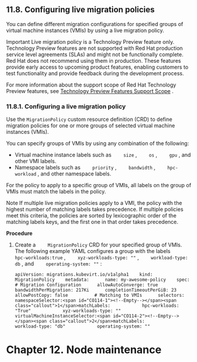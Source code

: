 ## 11.8. Configuring live migration policies




You can define different migration configurations for specified groups of virtual machine instances (VMIs) by using a live migration policy.

Important
Live migration policy is a Technology Preview feature only. Technology Preview features are not supported with Red Hat production service level agreements (SLAs) and might not be functionally complete. Red Hat does not recommend using them in production. These features provide early access to upcoming product features, enabling customers to test functionality and provide feedback during the development process.

For more information about the support scope of Red Hat Technology Preview features, see [Technology Preview Features Support Scope](https://access.redhat.com/support/offerings/techpreview/) .



### 11.8.1. Configuring a live migration policy




Use the `MigrationPolicy` custom resource definition (CRD) to define migration policies for one or more groups of selected virtual machine instances (VMIs).

You can specify groups of VMIs by using any combination of the following:

- Virtual machine instance labels such as `    size` , `    os` , `    gpu` , and other VMI labels.
- Namespace labels such as `    priority` , `    bandwidth` , `    hpc-workload` , and other namespace labels.


For the policy to apply to a specific group of VMIs, all labels on the group of VMIs must match the labels in the policy.

Note
If multiple live migration policies apply to a VMI, the policy with the highest number of matching labels takes precedence. If multiple policies meet this criteria, the policies are sorted by lexicographic order of the matching labels keys, and the first one in that order takes precedence.



 **Procedure** 

1. Create a `    MigrationPolicy` CRD for your specified group of VMIs. The following example YAML configures a group with the labels `    hpc-workloads:true` , `    xyz-workloads-type: ""` , `    workload-type: db` , and `    operating-system: ""` :
    
    
    ```
    apiVersion: migrations.kubevirt.io/v1alpha1    kind: MigrationPolicy    metadata:      name: my-awesome-policy    spec:      # Migration Configuration      allowAutoConverge: true      bandwidthPerMigration: 217Ki      completionTimeoutPerGiB: 23      allowPostCopy: false          # Matching to VMIs      selectors:        namespaceSelector:<span id="CO114-1"><!--Empty--></span><span class="callout">1</span>matchLabels:            hpc-workloads: "True"            xyz-workloads-type: ""        virtualMachineInstanceSelector:<span id="CO114-2"><!--Empty--></span><span class="callout">2</span>matchLabels:            workload-type: "db"            operating-system: ""
    ```
    
    


# Chapter 12. Node maintenance





